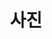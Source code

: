 ---
title: 사진
image:
  caption: "Image credit: [**Unsplash**](https://unsplash.com)"
shard: false
featured: true
---